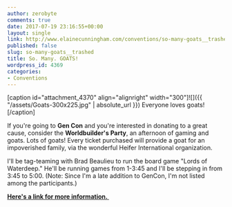```yaml
---
author: zerobyte
comments: true
date: 2017-07-19 23:16:55+00:00
layout: single
link: http://www.elainecunningham.com/conventions/so-many-goats__trashed/
published: false
slug: so-many-goats__trashed
title: So. Many. GOATS!
wordpress_id: 4369
categories:
- Conventions
---
```


[caption id="attachment_4370" align="alignright" width="300"]![]({{ "/assets/Goats-300x225.jpg" | absolute_url }}) Everyone loves goats![/caption]

If you're going to **Gen Con** and you're interested in donating to a great cause, consider the **Worldbuilder's Party**, an afternoon of gaming and goats. Lots of goats! Every ticket purchased will provide a goat for an impoverished family, via the wonderful Heifer International organization.

I'll be tag-teaming with Brad Beaulieu to run the board game "Lords of Waterdeep." He'll be running games from 1-3:45 and I'll be stepping in from 3:45 to 5:00. (Note: Since I'm a late addition to GenCon, I'm not listed among the participants.)


**[Here's a link for more information. ](https://worldbuildersparty.com)**
